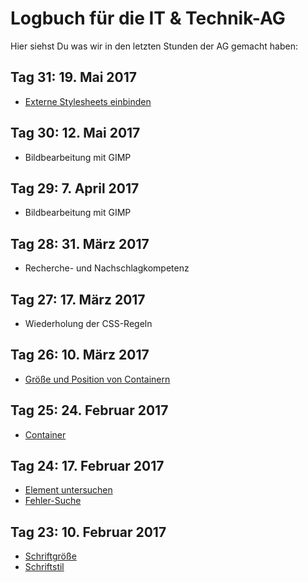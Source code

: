 # Logbuch für die IT & Technik-AG
Hier siehst Du was wir in den letzten Stunden der AG gemacht haben:

## Tag 31: 19. Mai 2017
- [Externe Stylesheets einbinden](https://it-moerike.github.io/htmlwiki.html#weiteres)

## Tag 30: 12. Mai 2017
- Bildbearbeitung mit GIMP

## Tag 29: 7. April 2017
- Bildbearbeitung mit GIMP

## Tag 28: 31. März 2017
- Recherche- und Nachschlagkompetenz

## Tag 27: 17. März 2017
- Wiederholung der CSS-Regeln

## Tag 26: 10. März 2017
- [Größe und Position von Containern](https://it-moerike.github.io/htmlwiki.html#container)

## Tag 25: 24. Februar 2017
- [Container](https://it-moerike.github.io/htmlwiki.html#container)

## Tag 24: 17. Februar 2017
- [Element untersuchen](https://it-moerike.github.io/htmlwiki.html#tools)
- [Fehler-Suche](https://it-moerike.github.io/htmlwiki.html#tools)

## Tag 23: 10. Februar 2017
- [Schriftgröße](https://it-moerike.github.io/htmlwiki.html#weitere-html-tags)
- [Schriftstil](https://it-moerike.github.io/htmlwiki.html#weitere-html-tags)
